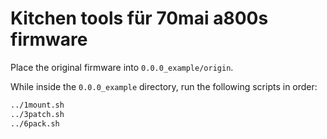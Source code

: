 # Kitchen tools für 70mai a800s firmware

Place the original firmware into `0.0.0_example/origin`.

While inside the `0.0.0_example` directory, run the following scripts in order:

```bash
../1mount.sh
../3patch.sh
../6pack.sh

